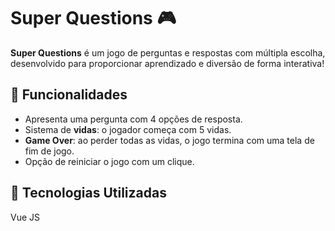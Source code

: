 # Super Questions 🎮  

**Super Questions** é um jogo de perguntas e respostas com múltipla escolha, desenvolvido para proporcionar aprendizado e diversão de forma interativa!  

## 🧩 Funcionalidades  
- Apresenta uma pergunta com 4 opções de resposta.  
- Sistema de **vidas**: o jogador começa com 5 vidas.  
- **Game Over**: ao perder todas as vidas, o jogo termina com uma tela de fim de jogo.  
- Opção de reiniciar o jogo com um clique.  

## 🚀 Tecnologias Utilizadas  
Vue JS

